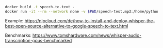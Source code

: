```bash
docker build -t speech-to-text .
docker run -it --rm --network none -v $PWD/speech-test.mp3:/home/python/speech-test.mp3 speech-to-text "speech-test.mp3"
```

Example: https://nlpcloud.com/de/how-to-install-and-deploy-whisper-the-best-open-source-alternative-to-google-speech-to-text.html

Benchmarks: https://www.tomshardware.com/news/whisper-audio-transcription-gpus-benchmarked
